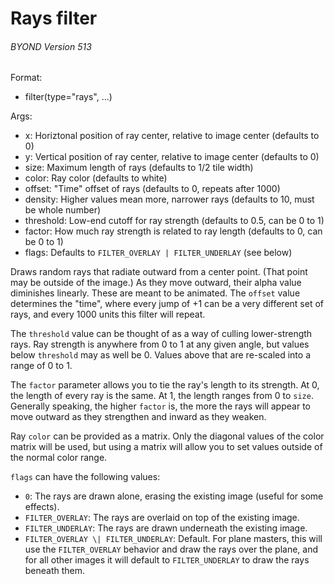 # Rays filter 
###### BYOND Version 513
Format:
+   filter(type="rays", ...)

Args:
+   x: Horiztonal position of ray center, relative to image center
    (defaults to 0)
+   y: Vertical position of ray center, relative to image center
    (defaults to 0)
+   size: Maximum length of rays (defaults to 1/2 tile width)
+   color: Ray color (defaults to white)
+   offset: "Time" offset of rays (defaults to 0, repeats after 1000)
+   density: Higher values mean more, narrower rays (defaults to 10,
    must be whole number)
+   threshold: Low-end cutoff for ray strength (defaults to 0.5, can be
    0 to 1)
+   factor: How much ray strength is related to ray length (defaults to
    0, can be 0 to 1)
+   flags: Defaults to `FILTER_OVERLAY | FILTER_UNDERLAY` (see below)

Draws random rays that radiate outward from a center point.
(That point may be outside of the image.) As they move outward, their
alpha value diminishes linearly. These are meant to be animated. The
`offset` value determines the "time", where every jump of +1 can be a
very different set of rays, and every 1000 units this filter will
repeat. 

The `threshold` value can be thought of as a way of
culling lower-strength rays. Ray strength is anywhere from 0 to 1 at any
given angle, but values below `threshold` may as well be 0. Values above
that are re-scaled into a range of 0 to 1. 

The `factor`
parameter allows you to tie the ray\'s length to its strength. At 0, the
length of every ray is the same. At 1, the length ranges from 0 to
`size`. Generally speaking, the higher `factor` is, the more the rays
will appear to move outward as they strengthen and inward as they
weaken. 

Ray `color` can be provided as a matrix. Only the
diagonal values of the color matrix will be used, but using a matrix
will allow you to set values outside of the normal color range.

`flags` can have the following values:
+ `0`: The rays are drawn alone, erasing the existing image (useful for some effects).
+ `FILTER_OVERLAY`: The rays are overlaid on top of the existing image.
+ `FILTER_UNDERLAY`: The rays are drawn underneath the existing image.
+ `FILTER_OVERLAY \| FILTER_UNDERLAY`: Default. For plane masters, this will use the `FILTER_OVERLAY` behavior and draw the rays over the plane, and for all other images it will default to `FILTER_UNDERLAY` to draw the rays beneath them.